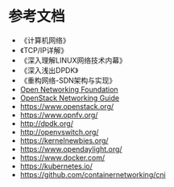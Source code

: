 # 参考文档

* 《计算机网络》
* 《TCP/IP详解》
* 《深入理解LINUX网络技术内幕》
* 《深入浅出DPDK》
* 《重构网络-SDN架构与实现》
* [Open Networking Foundation](https://www.opennetworking.org/)
* [OpenStack Networking Guide](https://docs.openstack.org/ocata/networking-guide/)
* <https://www.openstack.org/>
* <https://www.opnfv.org/>
* <http://dpdk.org/>
* <http://openvswitch.org/>
* <https://kernelnewbies.org/>
* <https://www.opendaylight.org/>
* <https://www.docker.com/>
* <https://kubernetes.io/>
* <https://github.com/containernetworking/cni>
